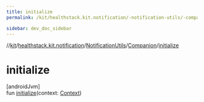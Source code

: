 ```yaml
---
title: initialize
permalink: /kit/healthstack.kit.notification/-notification-utils/-companion/initialize.html

sidebar: dev_doc_sidebar
---
```

//[kit](../../../../kit.html)/[healthstack.kit.notification](../../index.html)/[NotificationUtils](../index.html)/[Companion](index.html)/[initialize](initialize.html)



# initialize



[androidJvm]\
fun [initialize](initialize.html)(context: [Context](https://developer.android.com/reference/kotlin/android/content/Context.html))




